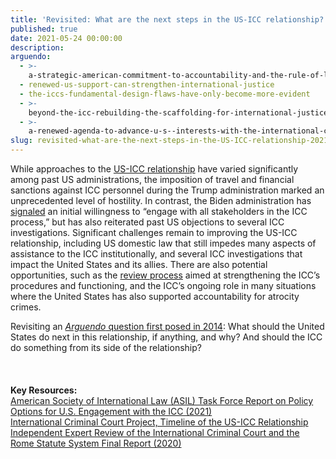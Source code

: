 ```yaml
---
title: 'Revisited: What are the next steps in the US-ICC relationship?'
published: true
date: 2021-05-24 00:00:00
description:
arguendo:
  - >-
    a-strategic-american-commitment-to-accountability-and-the-rule-of-law-includes-the-international-criminal-court
  - renewed-us-support-can-strengthen-international-justice
  - the-iccs-fundamental-design-flaws-have-only-become-more-evident
  - >-
    beyond-the-icc-rebuilding-the-scaffolding-for-international-justice-with-the-united-states
  - >-
    a-renewed-agenda-to-advance-u-s--interests-with-the-international-criminal-court
slug: revisited-what-are-the-next-steps-in-the-US-ICC-relationship-2021
---
```


While approaches to the [US-ICC relationship](https://www.aba-icc.org/about-the-icc/the-us-icc-relationship/) have varied significantly among past US administrations, the imposition of travel and financial sanctions against ICC personnel during the Trump administration marked an unprecedented level of hostility. In contrast, the Biden administration has [signaled](https://www.state.gov/ending-sanctions-and-visa-restrictions-against-personnel-of-the-international-criminal-court/) an initial willingness to “engage with all stakeholders in the ICC process,” but has also reiterated past US objections to several ICC investigations. Significant challenges remain to improving the US-ICC relationship, including US domestic law that still impedes many aspects of assistance to the ICC institutionally, and several ICC investigations that impact the United States and its allies. There are also potential opportunities, such as the [review process](https://asp.icc-cpi.int/en_menus/asp/Review-Court/Pages/Review-Mechanism.aspx) aimed at strengthening the ICC’s procedures and functioning, and the ICC’s ongoing role in many situations where the United States has also supported accountability for atrocity crimes.

Revisiting an [*Arguendo* question first posed in 2014](https://www.international-criminal-justice-today.org/arguendo/question/what-are-the-next-steps-in-the-us-icc-relationship/)\: What should the United States do next in this relationship, if anything, and why? And should the ICC do something from its side of the relationship?<br><br><br><br>**Key Resources:&nbsp;**<br>[American Society of International Law (ASIL) Task Force Report on Policy Options for U.S. Engagement with the ICC (2021)](https://www.asil-us-icc-task-force.org/)<br>[International Criminal Court Project, Timeline of the US-ICC Relationship](https://www.aba-icc.org/about-the-icc/the-us-icc-relationship/)<br>[Independent Expert Review of the International Criminal Court and the Rome Statute System Final Report (2020)](https://asp.icc-cpi.int/iccdocs/asp_docs/ASP19/IER-Final-Report-ENG.pdf)
